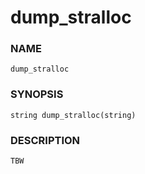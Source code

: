 # dump_stralloc

### NAME

    dump_stralloc

### SYNOPSIS

    string dump_stralloc(string)

### DESCRIPTION

    TBW

